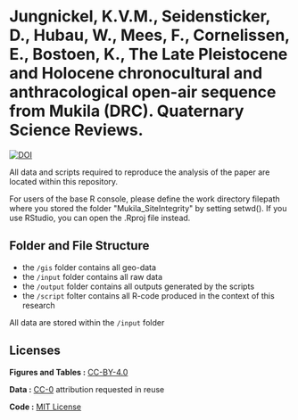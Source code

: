 # Jungnickel, K.V.M., Seidensticker, D., Hubau, W., Mees, F., Cornelissen, E., Bostoen, K., The Late Pleistocene and Holocene chronocultural and anthracological open-air sequence from Mukila (DRC). Quaternary Science Reviews.

[![DOI](https://zenodo.org/badge/DOI/10.5281/zenodo.11575832.svg)](https://doi.org/10.5281/zenodo.11575832)

All data and scripts required to reproduce the analysis of the paper are located within this repository.

For users of the base R console, please define the work directory filepath where you stored the folder "Mukila_SiteIntegrity" by setting setwd(). If you use RStudio, you can open the .Rproj file instead.

## Folder and File Structure

* the `/gis` folder contains all geo-data
* the `/input` folder contains all raw data
* the `/output` folder contains all outputs generated by the scripts
* the `/script` folter contains all R-code produced in the context of this research

All data are stored within the `/input` folder

## Licenses

**Figures and Tables :** [CC-BY-4.0](http://creativecommons.org/licenses/by/4.0/)

**Data :** [CC-0](http://creativecommons.org/publicdomain/zero/1.0/)
attribution requested in reuse

**Code :** [MIT License](https://opensource.org/licenses/MIT)
